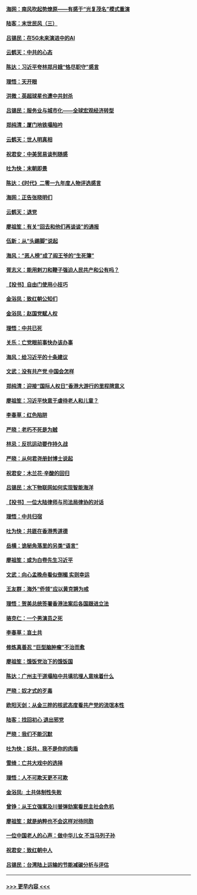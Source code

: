 #### [海网：南风吹起势燎原——有感于“光复茂名”模式重演](../pages/nsc993/n11732308.md?t=12191644) 
#### [陆客：末世民风（三）](../pages/nsc993/n11732211.md?t=12191644) 
#### [吕锡民：在5G未来演进中的AI](../pages/nsc993/n11730010.md?t=12191644) 
#### [云鹤天：中共的心态](../pages/nsc993/n11729906.md?t=12191644) 
#### [陈达：习近平夸林郑月娥“恪尽职守”感言](../pages/nsc993/n11729881.md?t=12191644) 
#### [理悟：天开眼](../pages/nsc993/n11729699.md?t=12191644) 
#### [洪微：英超球星也遭中共封杀](../pages/nsc993/n11727243.md?t=12191644) 
#### [吕锡民：服务业与城市化——全球宏观经济转型](../pages/nsc993/n11725845.md?t=12191644) 
#### [郑纯清：厦门地铁塌陷吟](../pages/nsc993/n11725813.md?t=12191644) 
#### [云鹤天：世人明真相](../pages/nsc993/n11725621.md?t=12191644) 
#### [祝君安：中美贸易谈判随感](../pages/nsc993/n11725609.md?t=12191644) 
#### [吐为快：末朝即景](../pages/nsc993/n11723365.md?t=12191644) 
#### [陈达：《时代》二零一九年度人物评选感言](../pages/nsc993/n11723337.md?t=12191644) 
#### [海网：正告张晓明们](../pages/nsc993/n11723228.md?t=12191644) 
#### [云鹤天：退党](../pages/nsc993/n11723056.md?t=12191644) 
#### [廖祖笙：有关“回去和他们再谈谈”的通报](../pages/nsc993/n11722442.md?t=12191644) 
#### [伍新：从“头踢脚”说起](../pages/nsc993/n11722429.md?t=12191644) 
#### [海风：“恶人榜”成了阎王爷的“生死簿”](../pages/nsc993/n11722272.md?t=12191644) 
#### [胥志义：能用剌刀和鞭子强迫人民共产和公有吗？](../pages/nsc993/n11720569.md?t=12191644) 
#### [【投书】自由门使用小技巧](../pages/nsc993/n11720180.md?t=12191644) 
#### [金浴凤：致红朝公知们](../pages/nsc993/n11720563.md?t=12191644) 
#### [金浴凤：赵国党赋人权](../pages/nsc993/n11720533.md?t=12191644) 
#### [理悟：中共已死](../pages/nsc993/n11720233.md?t=12191644) 
#### [关乐：亡党眼前事快办该办事](../pages/nsc993/n11719160.md?t=12191644) 
#### [海风：给习近平的十条建议](../pages/nsc993/n11717616.md?t=12191644) 
#### [文武：没有共产党 中国会怎样](../pages/nsc993/n11717584.md?t=12191644) 
#### [郑纯清：迎接“国际人权日”香港大游行的里程牌意义](../pages/nsc993/n11717417.md?t=12191644) 
#### [廖祖笙：习近平快意于虐待老人和儿童？](../pages/nsc993/n11715313.md?t=12191644) 
#### [李春草：红色陷阱](../pages/nsc993/n11715029.md?t=12191644) 
#### [严晓：老朽不死是为贼](../pages/nsc993/n11712910.md?t=12191644) 
#### [林忌：反抗运动要作持久战](../pages/nsc993/n11712623.md?t=12191644) 
#### [严晓：从何君尧册封博士说起](../pages/nsc993/n11712465.md?t=12191644) 
#### [祝君安：木兰花·辛酸的回归](../pages/nsc993/n11712381.md?t=12191644) 
#### [吕锡民：水下物联网如何实现智能海洋](../pages/nsc993/n11711158.md?t=12191644) 
#### [【投书】一位大陆律师与司法局律协的对话](../pages/nsc993/n11709675.md?t=12191644) 
#### [理悟：中共归宿](../pages/nsc993/n11710059.md?t=12191644) 
#### [吐为快：共匪在香港秀道德](../pages/nsc993/n11709979.md?t=12191644) 
#### [岳横：诡秘角落里的另类“语言”](../pages/nsc993/n11709792.md?t=12191644) 
#### [廖祖笙：或为白卷先生习近平](../pages/nsc993/n11708330.md?t=12191644) 
#### [文武：向心孟晚舟看似倒楣 实则幸运](../pages/nsc993/n11708236.md?t=12191644) 
#### [王友群：海外“侨领”应以黄克锵为戒](../pages/nsc993/n11706176.md?t=12191644) 
#### [理悟：贺美总统签署香港法案后各国跟进立法](../pages/nsc993/n11706853.md?t=12191644) 
#### [骆克仁：一个男演员之死](../pages/nsc993/n11706677.md?t=12191644) 
#### [李春草：哀土共](../pages/nsc993/n11706255.md?t=12191644) 
#### [修炼真善忍 “巨型脑肿瘤”不治而愈](../pages/nsc993/n11705340.md?t=12191644) 
#### [廖祖笙：饿饭党治下的饿饭国](../pages/nsc993/n11705085.md?t=12191644) 
#### [陈达：广州主干道塌陷中共填坑埋人意味着什么](../pages/nsc993/n11705046.md?t=12191644) 
#### [严晓：奴才式的歹毒](../pages/nsc993/n11704826.md?t=12191644) 
#### [欧阳天剑：从金三胖的核武态度看共产党的流氓本性](../pages/nsc993/n11702238.md?t=12191644) 
#### [陆客：找回初心 退出邪党](../pages/nsc993/n11702213.md?t=12191644) 
#### [严晓：我们不能沉默](../pages/nsc993/n11702110.md?t=12191644) 
#### [吐为快：妖共，我不是你的肉盾](../pages/nsc993/n11701366.md?t=12191644) 
#### [雪绮：亡共大戏中的选择](../pages/nsc993/n11699922.md?t=12191644) 
#### [理悟：人不可欺天更不可欺](../pages/nsc993/n11699657.md?t=12191644) 
#### [金浴凤:  土共体制性失败](../pages/nsc993/n11699361.md?t=12191644) 
#### [曾铮：从王立强案及川普弹劾案看民主社会危机](../pages/nsc993/n11699318.md?t=12191644) 
#### [廖祖笙：就是纳粹也不会这样对待同胞](../pages/nsc993/n11697658.md?t=12191644) 
#### [一位中国老人的心声：做中华儿女 不当马列子孙](../pages/nsc993/n11697525.md?t=12191644) 
#### [祝君安：致红朝中人](../pages/nsc993/n11697518.md?t=12191644) 
#### [吕锡民：台湾陆上运输的节能减碳分析与评估](../pages/nsc993/n11694983.md?t=12191644) 

----
#### [ >>> 更早内容 <<< ](../indexes/nsc993-earlier.md)
